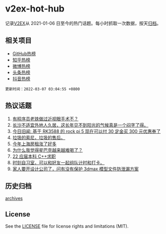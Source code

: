 # v2ex-hot-hub

 记录[V2EX](https://www.v2ex.com/)从 2021-01-06 日至今的热门话题。每小时抓取一次数据，按天[归档](archives)。
 
 ## 相关项目

- [GitHub热榜](https://github.com/lonnyzhang423/github-hot-hub)
- [知乎热榜](https://github.com/lonnyzhang423/zhihu-hot-hub)
- [微博热榜](https://github.com/lonnyzhang423/weibo-hot-hub)
- [头条热榜](https://github.com/lonnyzhang423/toutiao-hot-hub)
- [抖音热榜](https://github.com/lonnyzhang423/douyin-hot-hub)


 `更新时间：2022-03-07 03:04:55 +0800`

## 热议话题

1. [有程序员老铁做过近视眼手术不？](https://www.v2ex.com/t/838339)
1. [长沙不适宜外地人久居，这长年见不到阳光的气候真是一个闷字了得。](https://www.v2ex.com/t/838323)
1. [今日旧闻: 基于 RK3588 的 rock pi 5 现在可以付 30 定金买 300 元优惠券了](https://www.v2ex.com/t/838329)
1. [垃圾的索尼，垃圾的售后。](https://www.v2ex.com/t/838328)
1. [今年上海房租涨了好多](https://www.v2ex.com/t/838403)
1. [为什么我觉得星巴克越来越难喝了？](https://www.v2ex.com/t/838367)
1. [22 应届本科 C++求职](https://www.v2ex.com/t/838409)
1. [时刻自习室，可以和好友一起组队计时和打卡。](https://www.v2ex.com/t/838333)
1. [家人要开设计公司了，问有没有保护 3dmax 模型文件防泄漏方案](https://www.v2ex.com/t/838313)

## 历史归档

[archives](archives)

## License

See the [LICENSE](LICENSE) file for license rights and limitations (MIT).
